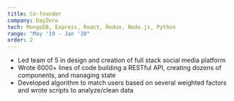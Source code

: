 ```yaml
---
title: Co-founder
company: DayZero
tech: MongoDB, Express, React, Redux, Node.js, Python
range: "May '19 - Jan '20"
order: 2
---
```


- Led team of 5 in design and creation of full stack social media platform 
- Wrote 6000+ lines of code building a RESTful API, creating dozens of components, and managing state
- Developed algorithm to match users based on several weighted factors and wrote scripts to analyze/clean data
